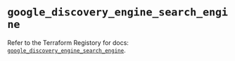 # `google_discovery_engine_search_engine`

Refer to the Terraform Registory for docs: [`google_discovery_engine_search_engine`](https://registry.terraform.io/providers/hashicorp/google-beta/5.21.0/docs/resources/google_discovery_engine_search_engine).
